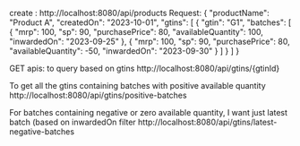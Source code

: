 create : http://localhost:8080/api/products
Request:
{
    "productName": "Product A",
    "createdOn": "2023-10-01",
    "gtins": [
        {
            "gtin": "G1",
            "batches": [
                {
                    "mrp": 100,
                    "sp": 90,
                    "purchasePrice": 80,
                    "availableQuantity": 100,
                    "inwardedOn": "2023-09-25"
                },
                {
                    "mrp": 100,
                    "sp": 90,
                    "purchasePrice": 80,
                    "availableQuantity": -50,
                    "inwardedOn": "2023-09-30"
                }
            ]
        }
    ]
}

GET apis: to query based on gtins
http://localhost:8080/api/gtins/{gtinId}

To get all the gtins containing batches with positive available quantity
http://localhost:8080/api/gtins/positive-batches

For batches containing negative or zero available quantity, I want just
latest batch (based on inwardedOn filter
http://localhost:8080/api/gtins/latest-negative-batches
